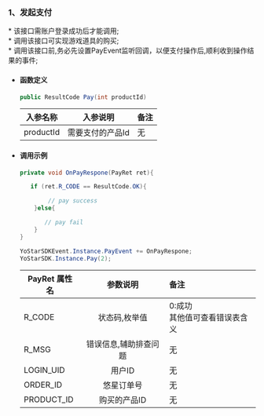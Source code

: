 ### 1、发起支付
\* 该接口需账户登录成功后才能调用;<br/>\* 调用该接口可实现游戏道具的购买;<br/>\* 调用该接口前,务必先设置PayEvent监听回调，以便支付操作后,顺利收到操作结果的事件;

- #### 函数定义
    ```cs
    public ResultCode Pay(int productId)
    ```

    入参名称|入参说明|备注
    ---|:--:|:--|
    productId|需要支付的产品Id|无|

- #### 调用示例

    ```cs
    private void OnPayRespone(PayRet ret){

       if (ret.R_CODE == ResultCode.OK){

            // pay success
        }else{

           // pay fail
        }
    }

    YoStarSDKEvent.Instance.PayEvent += OnPayRespone;
    YoStarSDK.Instance.Pay(2);
    ```

    PayRet 属性名|参数说明|备注
    ---|:--:|:--|
    R_CODE|状态码,枚举值|0:成功<br/> 其他值可查看错误表含义|
    R_MSG| 错误信息,辅助排查问题|无 |
    LOGIN_UID| 用户ID|无 |
    ORDER_ID| 悠星订单号|无 |
    PRODUCT_ID| 购买的产品ID|无 |


